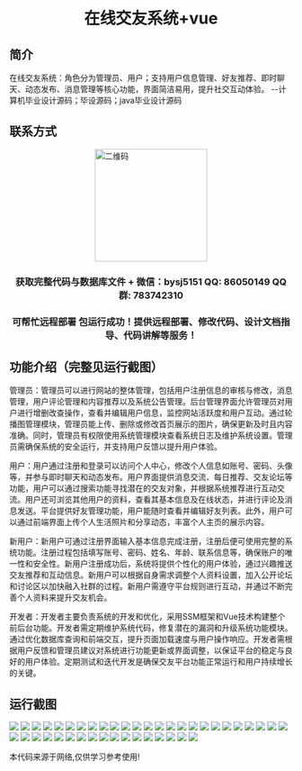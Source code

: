 <p><h1 align="center">在线交友系统+vue</h1></p>

## 简介
在线交友系统：角色分为管理员、用户；支持用户信息管理、好友推荐、即时聊天、动态发布、消息管理等核心功能，界面简洁易用，提升社交互动体验。    --计算机毕业设计源码；毕设源码；java毕业设计源码


## 联系方式
<img src="https://bs-1329754181.cos.ap-shanghai.myqcloud.com/wx.jpg" alt="二维码" style="display: block; margin: 0 auto;" width="200px">
<p><h3 align="center">获取完整代码与数据库文件 + 微信：bysj5151 QQ: 86050149 QQ群: 783742310</h3></p>
<p><h3 align="center">可帮忙远程部署 包运行成功！提供远程部署、修改代码、设计文档指导、代码讲解等服务！</h3></p>

## 功能介绍（完整见运行截图）
管理员：管理员可以进行网站的整体管理，包括用户注册信息的审核与修改，消息管理，用户评论管理和内容推荐以及系统公告管理。后台管理界面允许管理员对用户进行增删改查操作，查看并编辑用户信息，监控网站活跃度和用户互动。通过轮播图管理模块，管理员能上传、删除或修改首页展示的图片，确保更新及时且内容准确。同时，管理员有权限使用系统管理模块查看系统日志及维护系统设置。管理员需确保系统的安全运行，并支持用户反馈以提升用户体验。

用户：用户通过注册和登录可以访问个人中心，修改个人信息如账号、密码、头像等，并参与即时聊天和动态发布。用户界面提供消息交流、每日推荐、交友论坛等功能，用户可以通过搜索功能寻找潜在的交友对象，并根据系统推荐进行互动交流。用户还可浏览其他用户的资料，查看其基本信息及在线状态，并进行评论及消息发送。平台提供好友管理功能，用户能随时查看并编辑好友列表。此外，用户可以通过前端界面上传个人生活照片和分享动态，丰富个人主页的展示内容。

新用户：新用户可通过注册界面输入基本信息完成注册，注册后便可使用完整的系统功能。注册过程包括填写账号、密码、姓名、年龄、联系信息等，确保账户的唯一性和安全性。新用户注册成功后，系统将提供个性化的用户体验，通过兴趣推送交友推荐和互动信息。新用户可以根据自身需求调整个人资料设置，加入公开论坛和讨论区以加快融入社群的过程。新用户需遵守平台规则进行互动，并通过不断完善个人资料来提升交友机会。

开发者：开发者主要负责系统的开发和优化，采用SSM框架和Vue技术构建整个前后台功能。开发者需定期维护系统代码，修复潜在的漏洞和升级系统功能模块。通过优化数据库查询和前端交互，提升页面加载速度与用户操作响应。开发者需根据用户反馈和管理员建议对系统进行功能更新或界面调整，以保证平台的稳定与良好的用户体验。定期测试和迭代开发是确保交友平台功能正常运行和用户持续增长的关键。


## 运行截图
![](img/001.jpg)
![](img/002.jpg)
![](img/003.jpg)
![](img/004.jpg)
![](img/005.jpg)
![](img/006.jpg)
![](img/007.jpg)
![](img/008.jpg)
![](img/009.jpg)
![](img/010.jpg)
![](img/011.jpg)
![](img/012.jpg)
![](img/013.jpg)
![](img/014.jpg)
![](img/015.jpg)
![](img/016.jpg)
![](img/017.jpg)
![](img/018.jpg)
![](img/019.jpg)
![](img/020.jpg)
![](img/021.jpg)
![](img/022.jpg)
![](img/023.jpg)
![](img/024.jpg)
![](img/025.jpg)
![](img/026.jpg)
![](img/027.jpg)
![](img/028.jpg)
![](img/029.jpg)
![](img/030.jpg)
![](img/031.jpg)
![](img/032.jpg)
![](img/033.jpg)
![](img/034.jpg)
![](img/035.jpg)
![](img/036.jpg)
![](img/037.jpg)
![](img/038.jpg)
![](img/039.jpg)
![](img/040.jpg)
![](img/041.jpg)
![](img/042.jpg)

<p>本代码来源于网络,仅供学习参考使用!</p>
